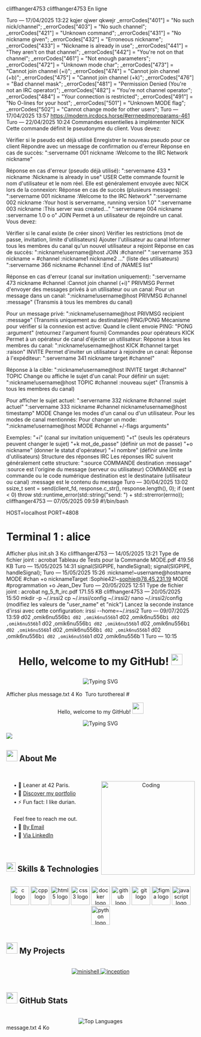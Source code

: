 cliffhanger4753
cliffhanger4753
En ligne

Turo — 17/04/2025 13:22
kqjer
qjwer
qkwejr
_errorCodes["401"] = "No such nick/channel";
    _errorCodes["403"] = "No such channel";
    _errorCodes["421"] = "Unknown command";
    _errorCodes["431"] = "No nickname given";
    _errorCodes["432"] = "Erroneous nickname";
    _errorCodes["433"] = "Nickname is already in use";
    _errorCodes["441"] = "They aren't on that channel";
    _errorCodes["442"] = "You're not on that channel";
    _errorCodes["461"] = "Not enough parameters";
    _errorCodes["472"] = "Unknown mode char";
    _errorCodes["473"] = "Cannot join channel (+i)";
    _errorCodes["474"] = "Cannot join channel (+b)";
    _errorCodes["475"] = "Cannot join channel (+k)";
    _errorCodes["476"] = "Bad channel mask";
    _errorCodes["481"] = "Permission Denied (You're not an IRC operator)";
    _errorCodes["482"] = "You're not channel operator";
    _errorCodes["484"] = "Your connection is restricted";
    _errorCodes["491"] = "No O-lines for your host";
    _errorCodes["501"] = "Unknown MODE flag";
    _errorCodes["502"] = "Cannot change mode for other users";
Turo — 17/04/2025 13:57
https://modern.ircdocs.horse/#errneedmoreparams-461
Turo — 22/04/2025 10:24
Commandes essentielles à implémenter
NICK
Cette commande définit le pseudonyme du client. Vous devez:

Vérifier si le pseudo est déjà utilisé
Enregistrer le nouveau pseudo pour ce client
Répondre avec un message de confirmation ou d'erreur
Réponse en cas de succès:
":servername 001 nickname :Welcome to the IRC Network nickname"

Réponse en cas d'erreur (pseudo déjà utilisé):
":servername 433 * nickname :Nickname is already in use"
USER
Cette commande fournit le nom d'utilisateur et le nom réel. Elle est généralement envoyée avec NICK lors de la connexion:
Réponse en cas de succès (plusieurs messages):
":servername 001 nickname :Welcome to the IRC Network"
":servername 002 nickname :Your host is servername, running version 1.0"
":servername 003 nickname :This server was created..."
":servername 004 nickname :servername 1.0 o o"
JOIN
Permet à un utilisateur de rejoindre un canal. Vous devez:

Vérifier si le canal existe (le créer sinon)
Vérifier les restrictions (mot de passe, invitation, limite d'utilisateurs)
Ajouter l'utilisateur au canal
Informer tous les membres du canal qu'un nouvel utilisateur a rejoint
Réponse en cas de succès:
":nickname!username@host JOIN :#channel"
":servername 353 nickname = #channel :nickname1 nickname2 ..." (liste des utilisateurs)
":servername 366 nickname #channel :End of /NAMES list"

Réponse en cas d'erreur (canal sur invitation uniquement):
":servername 473 nickname #channel :Cannot join channel (+i)"
PRIVMSG
Permet d'envoyer des messages privés à un utilisateur ou un canal:
Pour un message dans un canal:
":nickname!username@host PRIVMSG #channel :message"
(Transmis à tous les membres du canal)

Pour un message privé:
":nickname!username@host PRIVMSG recipient :message"
(Transmis uniquement au destinataire)
PING/PONG
Mécanisme pour vérifier si la connexion est active:
Quand le client envoie PING:
"PONG :argument" (retournez l'argument fourni)
Commandes pour opérateurs
KICK
Permet à un opérateur de canal d'éjecter un utilisateur:
Réponse à tous les membres du canal:
":nickname!username@host KICK #channel target :raison"
INVITE
Permet d'inviter un utilisateur à rejoindre un canal:
Réponse à l'expéditeur:
":servername 341 nickname target #channel"

Réponse à la cible:
":nickname!username@host INVITE target :#channel"
TOPIC
Change ou affiche le sujet d'un canal:
Pour définir un sujet:
":nickname!username@host TOPIC #channel :nouveau sujet"
(Transmis à tous les membres du canal)

Pour afficher le sujet actuel:
":servername 332 nickname #channel :sujet actuel"
":servername 333 nickname #channel nickname!username@host timestamp"
MODE
Change les modes d'un canal ou d'un utilisateur. Pour les modes de canal mentionnés:
Pour changer un mode:
":nickname!username@host MODE #channel +/-flags arguments"

Exemples:
"+i" (canal sur invitation uniquement)
"+t" (seuls les opérateurs peuvent changer le sujet)
"+k mot_de_passe" (définir un mot de passe)
"+o nickname" (donner le statut d'opérateur)
"+l nombre" (définir une limite d'utilisateurs)
Structure des réponses IRC
Les réponses IRC suivent généralement cette structure:
":source COMMANDE destination :message"
:source est l'origine du message (serveur ou utilisateur)
COMMANDE est la commande ou le code numérique
destination est le destinataire (utilisateur ou canal)
:message est le contenu du message
Turo — 30/04/2025 13:02
ssize_t sent = send(client_fd, response.c_str(), response.length(), 0);
    if (sent < 0)
        throw std::runtime_error(std::string("send: ") + std::strerror(errno));
cliffhanger4753 — 07/05/2025 09:59
#!/bin/bash

HOST=localhost
PORT=4808

# Terminal 1 : alice
Afficher plus
init.sh
3 Ko
cliffhanger4753 — 14/05/2025 13:21
Type de fichier joint : acrobat
Tableau de Tests pour la Commande MODE.pdf
419.56 KB
Turo — 15/05/2025 14:31
signal(SIGPIPE, handleSignal);
signal(SIGPIPE, handleSignal);
Turo — 15/05/2025 15:26
:nickname!~username@hostname MODE #chan +o nicknameTarget
:Sophie42!~sophie@78.45.231.19 MODE #programmation +o Jean_Dev
Turo — 20/05/2025 12:51
Type de fichier joint : acrobat
ng_5_ft_irc.pdf
171.55 KB
cliffhanger4753 — 20/05/2025 15:50
mkdir -p ~/.irssi2
cp ~/.irssi/config ~/.irssi2/
nano ~/.irssi2/config
(modifiez les valeurs de "user_name" et "nick")
Lancez la seconde instance d'irssi avec cette configuration:
irssi --home=~/.irssi2
Turo — 09/07/2025 13:59
d02 ,omik6nu556b`1
d02 ,omik6nu556b`1
d02 ,omik6nu556b`1
d02 ,omik6nu556b`1
d02 ,omik6nu556b`1
d02 ,omik6nu556b`1
d02 ,omik6nu556b`1
d02 ,omik6nu556b`1
d02 ,omik6nu556b`1
d02 ,omik6nu556b`1
d02 ,omik6nu556b`1
d02 ,omik6nu556b`1
d02 ,omik6nu556b`1
Turo — 10:15
# <p align="center"> Hello, welcome to my GitHub! <img src="https://media.giphy.com/media/hvRJCLFzcasrR4ia7z/giphy.gif" width="30px"></p> 

<div align="center">
  <img src="https://readme-typing-svg.herokuapp.com?font=Fira+Code&pause=1000&color=F7F7F7&center=true&vCenter=true&width=435&lines=Tech+Enthusiast;Continuous+Learner" alt="Typing SVG" />
</div>
</br>
Afficher plus
message.txt
4 Ko
﻿
Turo
turothereal
# <p align="center"> Hello, welcome to my GitHub! <img src="https://media.giphy.com/media/hvRJCLFzcasrR4ia7z/giphy.gif" width="30px"></p> 

<div align="center">
  <img src="https://readme-typing-svg.herokuapp.com?font=Fira+Code&pause=1000&color=F7F7F7&center=true&vCenter=true&width=435&lines=Tech+Enthusiast;Continuous+Learner" alt="Typing SVG" />
</div>
</br>
<img src="https://user-images.githubusercontent.com/73097560/115834477-dbab4500-a447-11eb-908a-139a6edaec5c.gif">

## <img src="https://github.com/7oSkaaa/7oSkaaa/raw/main/Images/about_me.gif?raw=true" width="30"> About Me
</br>

<div align="center">
  <img align="right" alt="Coding" width="250" src="https://github.com/7oSkaaa/7oSkaaa/blob/main/Images/Software_Tools.gif">
  
  <p align="left" style="margin-left: 20px; line-height: 1.6;">
    • 🌱 Leaner at 42 Paris.</br>
    • 🔭 <a href="https://arthur-portfolio.com/?utm_source=github&utm_medium=repository&utm_campaign=portfolio&utm_content=readme_link">Discover my portfolio</a></br>
    • ⚡ Fun fact: I like durian.</br></br>
    Feel free to reach me out.</br>
    • 📧 <a href="mailto:your.email@gmail.com">By Email</a></br>
    • 👔 <a href="https://www.linkedin.com/in/arthurbernard92/">Via LinkedIn</a></br>
  </p>
</div>
</br>

## <img src="https://media2.giphy.com/media/QssGEmpkyEOhBCb7e1/giphy.gif?cid=ecf05e47a0n3gi1bfqntqmob8g9aid1oyj2wr3ds3mg700bl&rid=giphy.gif" width="25"> Skills & Technologies
</br>

<div align="center">
  <img src="https://cdn.jsdelivr.net/gh/devicons/devicon/icons/c/c-original.svg" height="50" width="50" alt="c logo" />
 <img src="https://cdn.jsdelivr.net/gh/devicons/devicon/icons/cplusplus/cplusplus-original.svg" height="50" width="50" alt="cpp logo" />
  <img src="https://cdn.jsdelivr.net/gh/devicons/devicon/icons/html5/html5-original.svg" height="50" width="50" alt="html5 logo" />
  <img src="https://cdn.jsdelivr.net/gh/devicons/devicon/icons/css3/css3-original.svg" height="50" width="50" alt="css3 logo" />
  <img src="https://cdn.jsdelivr.net/gh/devicons/devicon/icons/docker/docker-original.svg" height="50" width="50" alt="docker logo" />
  <img src="https://cdn.jsdelivr.net/gh/devicons/devicon/icons/github/github-original.svg" height="50" width="50" alt="github logo" />
  <img src="https://cdn.jsdelivr.net/gh/devicons/devicon/icons/git/git-original.svg" height="50" width="50" alt="git logo" />
  <img src="https://cdn.jsdelivr.net/gh/devicons/devicon/icons/figma/figma-original.svg" height="50" width="50" alt="figma logo" />
  <img src="https://cdn.jsdelivr.net/gh/devicons/devicon/icons/javascript/javascript-original.svg" height="50" width="50" alt="javascript logo" />
  <img src="https://cdn.jsdelivr.net/gh/devicons/devicon/icons/python/python-original.svg" height="50" width="50" alt="python logo" />
  
</div>
</br>

## <img src="https://media.giphy.com/media/iY8CRBdQXODJSCERIr/giphy.gif" width="30"> My Projects
</br>

<div align="center">
  <a href="https://github.com/TuroTheReal/minishell">
    <img src="https://github-readme-stats.vercel.app/api/pin/?username=TuroTheReal&repo=minishell&theme=radical" alt="minishell" />
  </a>
  <a href="https://github.com/TuroTheReal/inception">
    <img src="https://github-readme-stats.vercel.app/api/pin/?username=TuroTheReal&repo=inception&theme=radical" alt="inception" />
  </a>
</div>
</br>

## <img src="https://media.giphy.com/media/cj87CxfRtrUifF3Ryk/giphy.gif" width="30"> GitHub Stats
</br>

<div align="center">
  <img src="https://github-readme-stats.vercel.app/api/top-langs/?username=TuroTheReal&theme=radical" alt="Top Languages"/>
</div>
message.txt
4 Ko